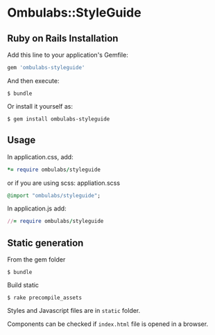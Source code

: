 # Ombulabs::StyleGuide

## Ruby on Rails Installation

Add this line to your application's Gemfile:

```ruby
gem 'ombulabs-styleguide'
```

And then execute:

    $ bundle

Or install it yourself as:

    $ gem install ombulabs-styleguide

## Usage

In application.css, add:

```ruby
*= require ombulabs/styleguide
```

or if you are using scss: appliation.scss

```ruby
@import "ombulabs/styleguide";
```

In application.js add:
```ruby
//= require ombulabs/styleguide
```

## Static generation

From the gem folder

    $ bundle

Build static

    $ rake precompile_assets

Styles and Javascript files are in `static` folder.

Components can be checked if `index.html` file is opened in a browser.

